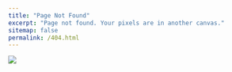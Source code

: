 ```yaml
---
title: "Page Not Found"
excerpt: "Page not found. Your pixels are in another canvas."
sitemap: false
permalink: /404.html
---
```


![](https://dorumugs.github.io/assets/images/shutterstock.jpg)